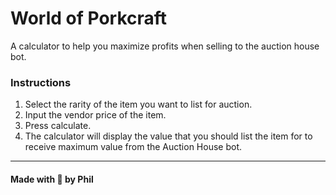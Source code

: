 # World of Porkcraft
A calculator to help you maximize profits when selling to the auction house bot. 

### Instructions
1. Select the rarity of the item you want to list for auction.
2. Input the vendor price of the item.
3. Press calculate.
4. The calculator will display the value that you should list the item for to receive maximum value from the Auction House bot.

<hr> 


#### Made with 🤍 by Phil
